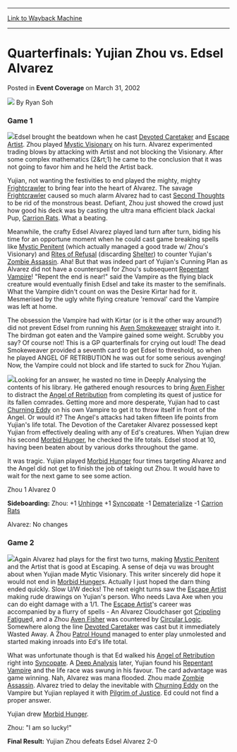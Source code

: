 
---
[Link to Wayback Machine](https://web.archive.org/web/20201202040138/https://magic.wizards.com/en/articles/archive/event-coverage/quarterfinals-yujian-zhou-vs-edsel-alvarez-2002-03-31)

[_metadata_:author]:- "Ryan Soh"
[_metadata_:description]:- "Game 1Edsel brought the beatdown when he cast Devoted Caretaker and Escape Artist. Zhou played Mystic Visionary on his turn. Alvarez experimented trading blows by attacking with Artist and not blocking the Visionary. After some complex mathematics (2&rt;1) he came to the conclusion that it was not going to favor him and he held the Artist back."
[_metadata_:generator]:- "Drupal 7 (http://drupal.org)"
[_metadata_:node]:- "595461"
[_metadata_:publish_date]:- "2002-03-31"
[_metadata_:source]:- "div-main-content"
[_metadata_:title]:- "Quarterfinals: Yujian Zhou vs. Edsel Alvarez"
[_metadata_:wayback_capture_timestamp]:- "2020-12-02 04:01:38"
[_metadata_:wayback_raw_url]:- "https://web.archive.org/web/20201202040138id_/https://magic.wizards.com/en/articles/archive/event-coverage/quarterfinals-yujian-zhou-vs-edsel-alvarez-2002-03-31"
[_metadata_:wayback_url]:- "https://magic.wizards.com/en/articles/archive/event-coverage/quarterfinals-yujian-zhou-vs-edsel-alvarez-2002-03-31"
---


Quarterfinals: Yujian Zhou vs. Edsel Alvarez
============================================



 Posted in **Event Coverage**
 on March 31, 2002 






![](https://media.magic.wizards.com/styles/auth_small/public/generic-avatar-150_244.png)
By Ryan Soh











### Game 1

![](https://media.magic.wizards.com/image_legacy_migration/sideboard/images/gpkl02/a930.jpg)Edsel brought the beatdown when he cast [Devoted Caretaker](http://gatherer.wizards.com/Pages/Card/Details.aspx?name=Devoted+Caretaker) and [Escape Artist](http://gatherer.wizards.com/Pages/Card/Details.aspx?name=Escape+Artist). Zhou played [Mystic Visionary](http://gatherer.wizards.com/Pages/Card/Details.aspx?name=Mystic+Visionary) on his turn. Alvarez experimented trading blows by attacking with Artist and not blocking the Visionary. After some complex mathematics (2&rt;1) he came to the conclusion that it was not going to favor him and he held the Artist back. 

Yujian, not wanting the festivities to end played the mighty, mighty [Frightcrawler](http://gatherer.wizards.com/Pages/Card/Details.aspx?name=Frightcrawler) to bring fear into the heart of Alvarez. The savage [Frightcrawler](http://gatherer.wizards.com/Pages/Card/Details.aspx?name=Frightcrawler) caused so much alarm Alvarez had to cast [Second Thoughts](http://gatherer.wizards.com/Pages/Card/Details.aspx?name=Second+Thoughts) to be rid of the monstrous beast. Defiant, Zhou just showed the crowd just how good his deck was by casting the ultra mana efficient black Jackal Pup, [Carrion Rats](http://gatherer.wizards.com/Pages/Card/Details.aspx?name=Carrion+Rats). What a beating. 

Meanwhile, the crafty Edsel Alvarez played land turn after turn, biding his time for an opportune moment when he could cast game breaking spells like [Mystic Penitent](http://gatherer.wizards.com/Pages/Card/Details.aspx?name=Mystic+Penitent) (which actually managed a good trade w/ Zhou's Visionary) and [Rites of Refusal](http://gatherer.wizards.com/Pages/Card/Details.aspx?name=Rites+of+Refusal) (discarding [Shelter](http://gatherer.wizards.com/Pages/Card/Details.aspx?name=Shelter)) to counter Yujian's [Zombie Assassin](http://gatherer.wizards.com/Pages/Card/Details.aspx?name=Zombie+Assassin). Aha! But that was indeed part of Yujian's Cunning Plan as Alvarez did not have a counterspell for Zhou's subsequent [Repentant Vampire](http://gatherer.wizards.com/Pages/Card/Details.aspx?name=Repentant+Vampire)! "Repent the end is near!" said the Vampire as the flying black creature would eventually finish Edsel and take its master to the semifinals. What the Vampire didn't count on was the Desire Kirtar had for it. Mesmerised by the ugly white flying creature 'removal' card the Vampire was left at home. 

The obsession the Vampire had with Kirtar (or is it the other way around?) did not prevent Edsel from running his [Aven Smokeweaver](http://gatherer.wizards.com/Pages/Card/Details.aspx?name=Aven+Smokeweaver) straight into it. The birdman got eaten and the Vampire gained some weight. Scrubby you say? Of course not! This is a GP quarterfinals for crying out loud! The dead Smokeweaver provided a seventh card to get Edsel to threshold, so when he played ANGEL OF RETRIBUTION he was out for some serious avenging! Now, the Vampire could not block and life started to suck for Zhou Yujian.

![](https://media.magic.wizards.com/image_legacy_migration/sideboard/images/gpkl02/a931.jpg)Looking for an answer, he wasted no time in Deeply Analysing the contents of his library. He gathered enough resources to bring [Aven Fisher](http://gatherer.wizards.com/Pages/Card/Details.aspx?name=Aven+Fisher) to distract the [Angel of Retribution](http://gatherer.wizards.com/Pages/Card/Details.aspx?name=Angel+of+Retribution) from completing its quest of justice for its fallen comrades. Getting more and more desperate, Yujian had to cast [Churning Eddy](http://gatherer.wizards.com/Pages/Card/Details.aspx?name=Churning+Eddy) on his own Vampire to get it to throw itself in front of the Angel. Or would it? The Angel's attacks had taken fifteen life points from Yujian's life total. The Devotion of the Caretaker Alvarez possessed kept Yujian from effectively dealing with any of Ed's creatures. When Yujian drew his second [Morbid Hunger](http://gatherer.wizards.com/Pages/Card/Details.aspx?name=Morbid+Hunger), he checked the life totals. Edsel stood at 10, having been beaten about by various dorks throughout the game. 

It was tragic. Yujian played [Morbid Hunger](http://gatherer.wizards.com/Pages/Card/Details.aspx?name=Morbid+Hunger) four times targeting Alvarez and the Angel did not get to finish the job of taking out Zhou. It would have to wait for the next game to see some action.

Zhou 1 Alvarez 0

**Sideboarding:** Zhou: +1 [Unhinge](http://gatherer.wizards.com/Pages/Card/Details.aspx?name=Unhinge) +1 [Syncopate](http://gatherer.wizards.com/Pages/Card/Details.aspx?name=Syncopate) -1 [Dematerialize](http://gatherer.wizards.com/Pages/Card/Details.aspx?name=Dematerialize) -1 [Carrion Rats](http://gatherer.wizards.com/Pages/Card/Details.aspx?name=Carrion+Rats)  

Alvarez: No changes

### Game 2

![](https://media.magic.wizards.com/image_legacy_migration/sideboard/images/gpkl02/a932.jpg)Again Alvarez had plays for the first two turns, making [Mystic Penitent](http://gatherer.wizards.com/Pages/Card/Details.aspx?name=Mystic+Penitent) and the Artist that is good at Escaping. A sense of deja vu was brought about when Yujian made Mytic Visionary. This writer sincerely did hope it would not end in [Morbid Hunger](http://gatherer.wizards.com/Pages/Card/Details.aspx?name=Morbid+Hunger)s. Actually I just hoped the darn thing ended quickly. Slow U/W decks! The next eight turns saw the [Escape Artist](http://gatherer.wizards.com/Pages/Card/Details.aspx?name=Escape+Artist) making rude drawings on Yujian's person. Who needs Lava Axe when you can do eight damage with a 1/1. The [Escape Artist](http://gatherer.wizards.com/Pages/Card/Details.aspx?name=Escape+Artist)'s career was accompanied by a flurry of spells - An Alvarez Cloudchaser got [Crippling Fatigue](http://gatherer.wizards.com/Pages/Card/Details.aspx?name=Crippling+Fatigue)d, and a Zhou [Aven Fisher](http://gatherer.wizards.com/Pages/Card/Details.aspx?name=Aven+Fisher) was countered by [Circular Logic](http://gatherer.wizards.com/Pages/Card/Details.aspx?name=Circular+Logic). Somewhere along the line [Devoted Caretaker](http://gatherer.wizards.com/Pages/Card/Details.aspx?name=Devoted+Caretaker) was cast but it immediately Wasted Away. A Zhou [Patrol Hound](http://gatherer.wizards.com/Pages/Card/Details.aspx?name=Patrol+Hound) managed to enter play unmolested and started making inroads into Ed's life total. 

What was unfortunate though is that Ed walked his [Angel of Retribution](http://gatherer.wizards.com/Pages/Card/Details.aspx?name=Angel+of+Retribution) right into [Syncopate](http://gatherer.wizards.com/Pages/Card/Details.aspx?name=Syncopate). A [Deep Analysis](http://gatherer.wizards.com/Pages/Card/Details.aspx?name=Deep+Analysis) later, Yujian found his [Repentant Vampire](http://gatherer.wizards.com/Pages/Card/Details.aspx?name=Repentant+Vampire) and the life race was swung in his favour. The card advantage was game winning. Nah, Alvarez was mana flooded. Zhou made [Zombie Assassin](http://gatherer.wizards.com/Pages/Card/Details.aspx?name=Zombie+Assassin). Alvarez tried to delay the inevitable with [Churning Eddy](http://gatherer.wizards.com/Pages/Card/Details.aspx?name=Churning+Eddy) on the Vampire but Yujian replayed it with [Pilgrim of Justice](http://gatherer.wizards.com/Pages/Card/Details.aspx?name=Pilgrim+of+Justice). Ed could not find a proper answer. 

Yujian drew [Morbid Hunger](http://gatherer.wizards.com/Pages/Card/Details.aspx?name=Morbid+Hunger).

Zhou: "I am so lucky!"

**Final Result:** Yujian Zhou defeats Edsel Alvarez 2-0 







